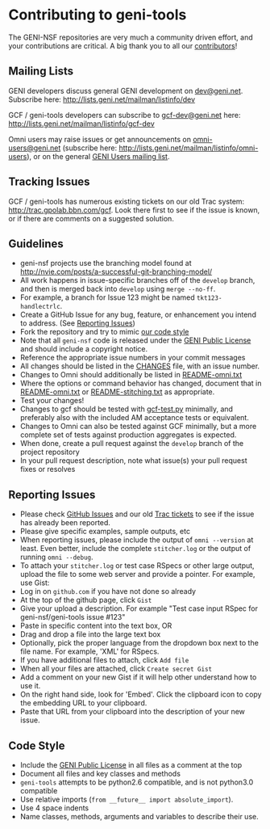 # Contributing to geni-tools

The GENI-NSF repositories are very much a community driven effort, and
your contributions are critical. A big thank you to all our [contributors](CONTRIBUTORS.md)!

## Mailing Lists
GENI developers discuss general GENI development on dev@geni.net. Subscribe here: http://lists.geni.net/mailman/listinfo/dev

GCF / geni-tools developers can subscribe to gcf-dev@geni.net here: http://lists.geni.net/mailman/listinfo/gcf-dev

Omni users may raise issues or get announcements on omni-users@geni.net (subscribe here: http://lists.geni.net/mailman/listinfo/omni-users), or on the general [GENI Users mailing list](https://groups.google.com/forum/#!forum/geni-users).

## Tracking Issues
GCF / geni-tools has numerous existing tickets on our old Trac system: http://trac.gpolab.bbn.com/gcf. Look there first to see if the issue is known, or if there are comments on a suggested solution.

## Guidelines
 - geni-nsf projects use the branching model found at
 http://nvie.com/posts/a-successful-git-branching-model/
  - All work happens in issue-specific branches off of the `develop`
  branch, and then is merged back into `develop` using `merge --no-ff`.
   - For example, a branch for Issue 123 might be named `tkt123-handlectrlc`.
 - Create a GitHub Issue for any bug, feature, or enhancement you
 intend to address. (See [Reporting Issues](#reporting-issues))
 - Fork the repository and try to mimic [our code style](#code-style)
 - Note that all `geni-nsf` code is released under the [GENI Public
 License](LICENSE.txt) and should include a copyright notice.
 - Reference the appropriate issue numbers in your commit messages
 - All changes should be listed in the [CHANGES](CHANGES) file, with an issue
 number.
  - Changes to Omni should additionally be listed in
 [README-omni.txt](README-omni.txt)
 - Where the options or command behavior has changed, document that in
 [README-omni.txt](README-omni.txt) or [README-stitching.txt](README-stitching.txt) as appropriate.
 - Test your changes!
  - Changes to gcf should be tested with [gcf-test.py](src/gcf-test.py) minimally, and
 preferably also with the included AM acceptance tests or equivalent.
  - Changes to Omni can also be tested against GCF minimally, but a
 more complete set of tests against production aggregates is expected.
 - When done, create a pull request against the `develop` branch of
 the project repository
 - In your pull request description, note what issue(s) your pull
 request fixes or resolves

## Reporting Issues ##
 - Please check [GitHub Issues](https://github.com/GENI-NSF/geni-tools/issues) and our old [Trac tickets](http://trac.gpolab.bbn.com/gcf/report) to see if the issue has already been reported.
 - Please give specific examples, sample outputs, etc
 - When reporting issues, please include the output of `omni --version` at least. Even better, include the complete `stitcher.log` or the output of running `omni --debug`.
 - To attach your `stitcher.log` or test case RSpecs or other large output, upload the file to some web server and provide a pointer. For example, use Gist:
  - Log in on `github.com` if you have not done so already
  - At the top of the github page, click `Gist`
  - Give your upload a description. For example "Test case input RSpec for geni-nsf/geni-tools issue #123"
  - Paste in specific content into the text box, OR
  - Drag and drop a file into the large text box
   - Optionally, pick the proper language from the dropdown box next to the file name. For example, 'XML' for RSpecs.
  - If you have additional files to attach, click `Add file`
  - When all your files are attached, click `Create secret Gist`
  - Add a comment on your new Gist if it will help other understand how to use it.
  - On the right hand side, look for 'Embed'. Click the clipboard icon to copy the embedding URL to your clipboard.
  - Paste that URL from your clipboard into the description of your new issue.

## Code Style ##
 - Include the [GENI Public License](LICENSE.txt) in all files as a comment at the top
 - Document all files and key classes and methods
 - `geni-tools` attempts to be python2.6 compatible, and is not python3.0 compatible
 - Use relative imports (`from __future__ import absolute_import`).
 - Use 4 space indents
 - Name classes, methods, arguments and variables to describe their use.
